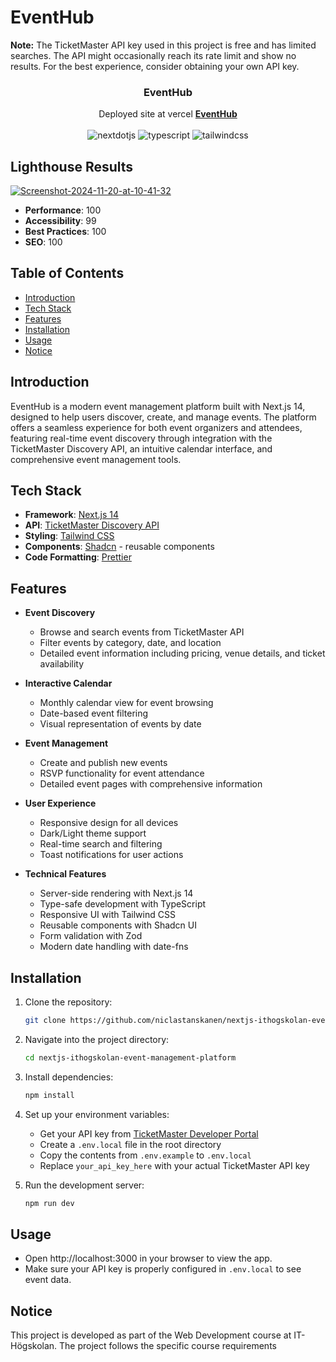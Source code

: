 # EventHub

**Note:** The TicketMaster API key used in this project is free and has limited searches. The API might occasionally reach its rate limit and show no results. For the best experience, consider obtaining your own API key.

<div align="center">
  <h3 align="center">EventHub</h3>

   <div align="center">
     Deployed site at vercel <a href="https://nextjs-ithogskolan-event-management-platform.vercel.app/" target="_blank"><b>EventHub</b></a> 
    </div>
    <br />
    <div>
    <img src="https://img.shields.io/badge/-Next_JS-black?style=for-the-badge&logoColor=white&logo=nextdotjs&color=000000" alt="nextdotjs" />
    <img src="https://img.shields.io/badge/-TypeScript-black?style=for-the-badge&logoColor=white&logo=typescript&color=3178C6" alt="typescript" />
    <img src="https://img.shields.io/badge/-Tailwind_CSS-black?style=for-the-badge&logoColor=white&logo=tailwindcss&color=06B6D4" alt="tailwindcss" />
  </div>
</div>

## Lighthouse Results

<a href="https://imgbb.com/"><img src="https://i.ibb.co/XJYgbkn/Screenshot-2024-11-20-at-10-41-32.png" alt="Screenshot-2024-11-20-at-10-41-32" border="0"></a>

- **Performance**: 100
- **Accessibility**: 99
- **Best Practices**: 100
- **SEO**: 100

## Table of Contents

- [Introduction](#introduction)
- [Tech Stack](#tech-stack)
- [Features](#features)
- [Installation](#installation)
- [Usage](#usage)
- [Notice](#notice)

## Introduction

EventHub is a modern event management platform built with Next.js 14, designed to help users discover, create, and manage events. The platform offers a seamless experience for both event organizers and attendees, featuring real-time event discovery through integration with the TicketMaster Discovery API, an intuitive calendar interface, and comprehensive event management tools.

## Tech Stack

- **Framework**: [Next.js 14](https://nextjs.org/)
- **API**: [TicketMaster Discovery API](https://developer.ticketmaster.com/products-and-docs/apis/discovery-api/v2/)
- **Styling**: [Tailwind CSS](https://tailwindcss.com/)
- **Components**: [Shadcn](https://ui.shadcn.com/) - reusable components
- **Code Formatting**: [Prettier](https://prettier.io/)

## Features

- **Event Discovery**

  - Browse and search events from TicketMaster API
  - Filter events by category, date, and location
  - Detailed event information including pricing, venue details, and ticket availability

- **Interactive Calendar**

  - Monthly calendar view for event browsing
  - Date-based event filtering
  - Visual representation of events by date

- **Event Management**

  - Create and publish new events
  - RSVP functionality for event attendance
  - Detailed event pages with comprehensive information

- **User Experience**

  - Responsive design for all devices
  - Dark/Light theme support
  - Real-time search and filtering
  - Toast notifications for user actions

- **Technical Features**
  - Server-side rendering with Next.js 14
  - Type-safe development with TypeScript
  - Responsive UI with Tailwind CSS
  - Reusable components with Shadcn UI
  - Form validation with Zod
  - Modern date handling with date-fns

## Installation

1. Clone the repository:
   ```bash
   git clone https://github.com/niclastanskanen/nextjs-ithogskolan-event-management-platform.git
   ```
2. Navigate into the project directory:
   ```bash
   cd nextjs-ithogskolan-event-management-platform
   ```
3. Install dependencies:

   ```bash
   npm install
   ```

4. Set up your environment variables:

   - Get your API key from [TicketMaster Developer Portal](https://developer.ticketmaster.com/)
   - Create a `.env.local` file in the root directory
   - Copy the contents from `.env.example` to `.env.local`
   - Replace `your_api_key_here` with your actual TicketMaster API key

5. Run the development server:
   ```bash
   npm run dev
   ```

## Usage

- Open http://localhost:3000 in your browser to view the app.
- Make sure your API key is properly configured in `.env.local` to see event data.

## Notice

This project is developed as part of the Web Development course at IT-Högskolan. The project follows the specific course requirements
